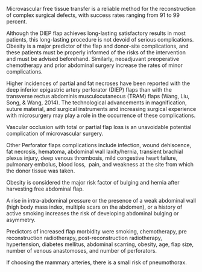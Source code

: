 Microvascular free tissue transfer is a reliable method for the reconstruction of complex surgical defects, with success rates ranging from 91 to 99 percent.

Although the DIEP flap achieves long-lasting satisfactory results in most patients, this long-lasting procedure is not devoid of serious complications. Obesity is a major predictor of the flap and donor-site complications, and these patients must be properly informed of the risks of the intervention and must be advised beforehand. Similarly, neoadjuvant preoperative chemotherapy and prior abdominal surgery increase the rates of minor complications.

Higher incidences of partial and fat necroses have been reported with the deep inferior epigastric artery perforator (DIEP) flaps than with the transverse rectus abdominis musculocutaneous (TRAM) flaps (Wang, Liu, Song, & Wang, 2014). The technological advancements in magnification, suture material, and surgical instruments and increasing surgical experience with microsurgery may play a role in the occurrence of these complications.

Vascular occlusion with total or partial flap loss is an unavoidable potential complication of microvascular surgery.

Other Perforator flaps complications include infection, wound dehiscence, fat necrosis, hematoma, abdominal wall laxity/hernia, transient brachial plexus injury, deep venous thrombosis, mild congestive heart failure,  pulmonary embolus, blood loss,  pain, and weakness at the site from which the donor tissue was taken.

Obesity is considered the major risk factor of bulging and hernia after harvesting free abdominal flap.

A rise in intra-abdominal pressure or the presence of a weak abdominal wall (high body mass index, multiple scars on the abdomen), or a history of active smoking increases the risk of developing abdominal bulging or asymmetry.

Predictors of increased flap morbidity were smoking, chemotherapy, pre reconstruction radiotherapy, post-reconstruction radiotherapy, hypertension, diabetes mellitus, abdominal scarring, obesity, age, flap size, number of venous anastomoses, and number of perforators.

If choosing the mammary arteries, there is a small risk of pneumothorax.